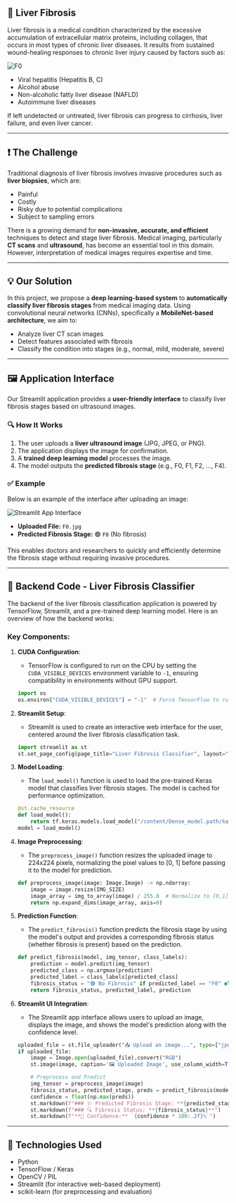 ## 🧠 Liver Fibrosis

Liver fibrosis is a medical condition characterized by the excessive accumulation of extracellular matrix proteins, including collagen, that occurs in most types of chronic liver diseases. It results from sustained wound-healing responses to chronic liver injury caused by factors such as:

![F0](https://github.com/user-attachments/assets/f3419c5c-f206-4d10-bca4-c2f8fd1b710e)

- Viral hepatitis (Hepatitis B, C)
- Alcohol abuse
- Non-alcoholic fatty liver disease (NAFLD)
- Autoimmune liver diseases

If left undetected or untreated, liver fibrosis can progress to cirrhosis, liver failure, and even liver cancer.

---

## ❗ The Challenge

Traditional diagnosis of liver fibrosis involves invasive procedures such as **liver biopsies**, which are:

- Painful  
- Costly  
- Risky due to potential complications  
- Subject to sampling errors  

There is a growing demand for **non-invasive, accurate, and efficient** techniques to detect and stage liver fibrosis. Medical imaging, particularly **CT scans** and **ultrasound**, has become an essential tool in this domain. However, interpretation of medical images requires expertise and time.

---

## 💡 Our Solution

In this project, we propose a **deep learning-based system** to **automatically classify liver fibrosis stages** from medical imaging data. Using convolutional neural networks (CNNs), specifically a **MobileNet-based architecture**, we aim to:

- Analyze liver CT scan images  
- Detect features associated with fibrosis  
- Classify the condition into stages (e.g., normal, mild, moderate, severe)

---

## 🖼️ Application Interface

Our Streamlit application provides a **user-friendly interface** to classify liver fibrosis stages based on ultrasound images.

### 🔍 How It Works

1. The user uploads a **liver ultrasound image** (JPG, JPEG, or PNG).
2. The application displays the image for confirmation.
3. A **trained deep learning model** processes the image.
4. The model outputs the **predicted fibrosis stage** (e.g., F0, F1, F2, ..., F4).

### ✅ Example

Below is an example of the interface after uploading an image:

![Streamlit App Interface](path/to/screenshot.png)

- **Uploaded File:** `F0.jpg`
- **Predicted Fibrosis Stage:** 🟢 `F0` (No fibrosis)

This enables doctors and researchers to quickly and efficiently determine the fibrosis stage without requiring invasive procedures.

---

## 🧠 Backend Code - Liver Fibrosis Classifier

The backend of the liver fibrosis classification application is powered by TensorFlow, Streamlit, and a pre-trained deep learning model. Here is an overview of how the backend works:

### Key Components:

1. **CUDA Configuration**:
    - TensorFlow is configured to run on the CPU by setting the `CUDA_VISIBLE_DEVICES` environment variable to `-1`, ensuring compatibility in environments without GPU support.
    ```python
    import os
    os.environ["CUDA_VISIBLE_DEVICES"] = "-1"  # Force TensorFlow to run on CPU
    ```

2. **Streamlit Setup**:
    - Streamlit is used to create an interactive web interface for the user, centered around the liver fibrosis classification task.
    ```python
    import streamlit as st
    st.set_page_config(page_title="Liver Fibrosis Classifier", layout="centered")
    ```

3. **Model Loading**:
    - The `load_model()` function is used to load the pre-trained Keras model that classifies liver fibrosis stages. The model is cached for performance optimization.
    ```python
    @st.cache_resource
    def load_model():
        return tf.keras.models.load_model("/content/Dense_model.path/kaggle/working/Dense_model_.h5")
    model = load_model()
    ```

4. **Image Preprocessing**:
    - The `preprocess_image()` function resizes the uploaded image to 224x224 pixels, normalizing the pixel values to [0, 1] before passing it to the model for prediction.
    ```python
    def preprocess_image(image: Image.Image) -> np.ndarray:
        image = image.resize(IMG_SIZE)
        image_array = img_to_array(image) / 255.0  # Normalize to [0,1]
        return np.expand_dims(image_array, axis=0)
    ```

5. **Prediction Function**:
    - The `predict_fibrosis()` function predicts the fibrosis stage by using the model's output and provides a corresponding fibrosis status (whether fibrosis is present) based on the prediction.
    ```python
    def predict_fibrosis(model, img_tensor, class_labels):
        prediction = model.predict(img_tensor)
        predicted_class = np.argmax(prediction)
        predicted_label = class_labels[predicted_class]
        fibrosis_status = "🟢 No Fibrosis" if predicted_label == "F0" else "🔴 Yes Fibrosis"
        return fibrosis_status, predicted_label, prediction
    ```

6. **Streamlit UI Integration**:
    - The Streamlit app interface allows users to upload an image, displays the image, and shows the model's prediction along with the confidence level.
    ```python
    uploaded_file = st.file_uploader("📤 Upload an image...", type=["jpg", "jpeg", "png"])
    if uploaded_file:
        image = Image.open(uploaded_file).convert("RGB")
        st.image(image, caption='🖼️ Uploaded Image', use_column_width=True)

        # Preprocess and Predict
        img_tensor = preprocess_image(image)
        fibrosis_status, predicted_stage, preds = predict_fibrosis(model, img_tensor, CLASS_ORDER)
        confidence = float(np.max(preds))
        st.markdown(f"### 🩺 Predicted Fibrosis Stage: **{predicted_stage}**")
        st.markdown(f"### 🔍 Fibrosis Status: **{fibrosis_status}**")
        st.markdown(f"**🔢 Confidence:** `{confidence * 100:.2f}%`")
    ```

---

## 🧪 Technologies Used

- Python  
- TensorFlow / Keras  
- OpenCV / PIL  
- Streamlit (for interactive web-based deployment)  
- scikit-learn (for preprocessing and evaluation)
